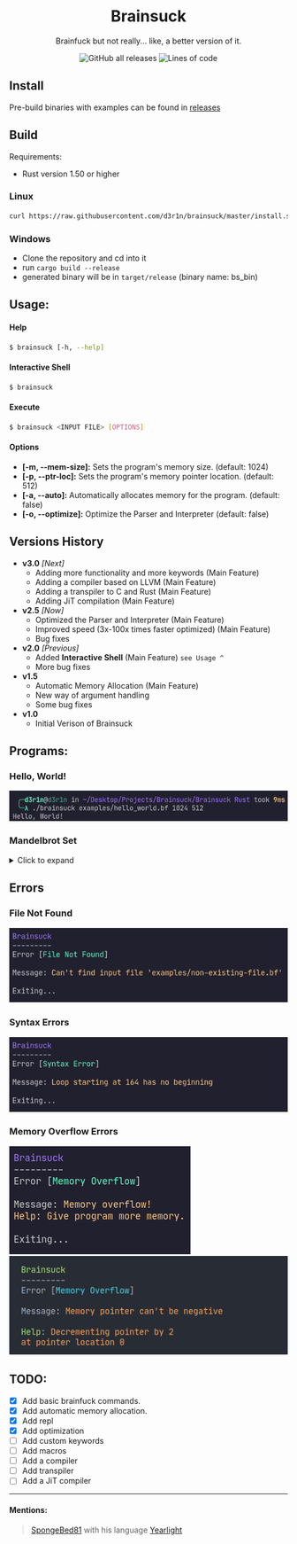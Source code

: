 
<h1 align=center>Brainsuck</h1>

<p align=center>Brainfuck but not really... like, a better version of it.</p>

<div align=center>
	<img alt="GitHub all releases" src="https://img.shields.io/github/downloads/d3r1n/brainsuck/total?color=%235caef2&label=downloads&logo=github&style=for-the-badge">
	<img alt="Lines of code" src="https://img.shields.io/tokei/lines/github/d3r1n/brainsuck?style=for-the-badge">
</div>

<h2>Install</h2>

Pre-build binaries with examples can be found in [releases](https://github.com/d3r1n/brainsuck/releases/)

<h2>Build</h2>

Requirements:

- Rust version 1.50 or higher

<h3>Linux</h3>

```bash
curl https://raw.githubusercontent.com/d3r1n/brainsuck/master/install.sh | bash
```

<h3>Windows</h3>

- Clone the repository and cd into it
- run `cargo build --release`
- generated binary will be in `target/release` (binary name: bs_bin)

<h2>Usage:</h2>

<h4>Help</h4>

```bash
$ brainsuck [-h, --help]
```

<h4>Interactive Shell</h4>

```bash
$ brainsuck
```

<h4>Execute</h4>

```bash
$ brainsuck <INPUT FILE> [OPTIONS]
```

<h4>Options</h4>

- **[-m, --mem-size]:** Sets the program's memory size. 			(default: 1024)
- **[-p, --ptr-loc]:** Sets the program's memory pointer location. 	(default: 512)
- **[-a, --auto]:** Automatically allocates memory for the program. (default: false)
- **[-o, --optimize]:** Optimize the Parser and Interpreter 		(default: false)

<h2>Versions History</h2>

- **v3.0** *[Next]*
	* Adding more functionality and more keywords (Main Feature)
	* Adding a compiler based on LLVM (Main Feature)
	* Adding a transpiler to C and Rust (Main Feature)
	* Adding JiT compilation (Main Feature)
- **v2.5** *[Now]*
	* Optimized the Parser and Interpreter (Main Feature)
	* Improved speed (3x-100x times faster optimized) (Main Feature)
	* Bug fixes
- **v2.0** *[Previous]*
	* Added **Interactive Shell** (Main Feature) `see Usage ^`
	* More bug fixes
- **v1.5**
	* Automatic Memory Allocation (Main Feature)
	* New way of argument handling
	* Some bug fixes
- **v1.0**
	* Initial Verison of Brainsuck

<h2>Programs:</h3>

<h3>Hello, World!</h3>
<img src="./assets/hello_world.png" alt="">

<h3>Mandelbrot Set</h3>

<details>

<summary>Click to expand</summary>
<img src="./assets/mandel_brot.png">

</details>

<h2>Errors</h2>

<h3>File Not Found</h3>
<img src="./assets/file_not_found.png" alt="">

<h3>Syntax Errors</h3>
<img src="./assets/syntax_error.png" alt="">

<h3>Memory Overflow Errors</h3>
<img src="./assets/memory_overflow.png" alt="">
<img src="./assets/neg_ptr.png" alt="">

<h2>TODO:</h2>

- [X]   Add basic brainfuck commands.
- [X]   Add automatic memory allocation.
- [X]	Add repl
- [x]   Add optimization
- [ ]   Add custom keywords
- [ ]   Add macros
- [ ]   Add a compiler
- [ ]   Add transpiler
- [ ]   Add a JiT compiler

---

<h4>Mentions:</h4>

> [SpongeBed81](https://github.com/SpongeBed81) with his language [Yearlight](https://github.com/SpongeBed81/yearlight)
